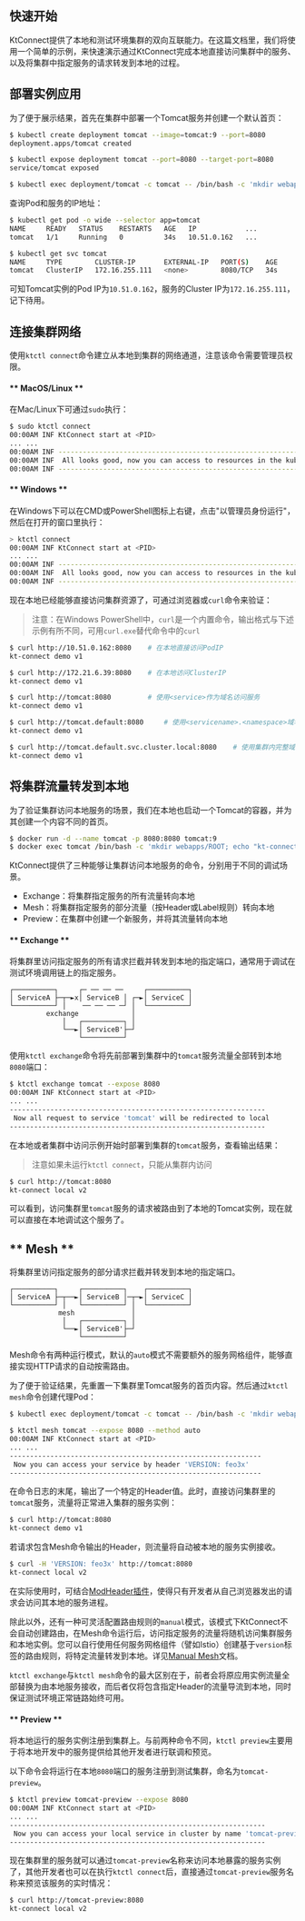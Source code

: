 快速开始
---

KtConnect提供了本地和测试环境集群的双向互联能力。在这篇文档里，我们将使用一个简单的示例，来快速演示通过KtConnect完成本地直接访问集群中的服务、以及将集群中指定服务的请求转发到本地的过程。

## 部署实例应用

为了便于展示结果，首先在集群中部署一个Tomcat服务并创建一个默认首页：

```bash
$ kubectl create deployment tomcat --image=tomcat:9 --port=8080
deployment.apps/tomcat created

$ kubectl expose deployment tomcat --port=8080 --target-port=8080
service/tomcat exposed

$ kubectl exec deployment/tomcat -c tomcat -- /bin/bash -c 'mkdir webapps/ROOT; echo "kt-connect demo v1" > webapps/ROOT/index.html'
```

查询Pod和服务的IP地址：

```bash
$ kubectl get pod -o wide --selector app=tomcat
NAME     READY   STATUS    RESTARTS   AGE   IP            ...
tomcat   1/1     Running   0          34s   10.51.0.162   ...

$ kubectl get svc tomcat
NAME     TYPE        CLUSTER-IP       EXTERNAL-IP   PORT(S)    AGE
tomcat   ClusterIP   172.16.255.111   <none>        8080/TCP   34s
```

可知Tomcat实例的Pod IP为`10.51.0.162`，服务的Cluster IP为`172.16.255.111`，记下待用。

## 连接集群网络

使用`ktctl connect`命令建立从本地到集群的网络通道，注意该命令需要管理员权限。

<!-- tabs:start -->

#### ** MacOS/Linux **

在Mac/Linux下可通过`sudo`执行：

```bash
$ sudo ktctl connect
00:00AM INF KtConnect start at <PID>
... ...
00:00AM INF ---------------------------------------------------------------
00:00AM INF  All looks good, now you can access to resources in the kubernetes cluster
00:00AM INF ---------------------------------------------------------------
```

#### ** Windows **

在Windows下可以在CMD或PowerShell图标上右键，点击"以管理员身份运行"，然后在打开的窗口里执行：

```bash
> ktctl connect
00:00AM INF KtConnect start at <PID>
... ...
00:00AM INF ---------------------------------------------------------------
00:00AM INF  All looks good, now you can access to resources in the kubernetes cluster
00:00AM INF ---------------------------------------------------------------
```

<!-- tabs:end -->

现在本地已经能够直接访问集群资源了，可通过浏览器或`curl`命令来验证：

> 注意：在Windows PowerShell中，`curl`是一个内置命令，输出格式与下述示例有所不同，可用`curl.exe`替代命令中的`curl`

```bash
$ curl http://10.51.0.162:8080    # 在本地直接访问PodIP
kt-connect demo v1

$ curl http://172.21.6.39:8080    # 在本地访问ClusterIP
kt-connect demo v1

$ curl http://tomcat:8080         # 使用<service>作为域名访问服务
kt-connect demo v1

$ curl http://tomcat.default:8080     # 使用<servicename>.<namespace>域名访问服务
kt-connect demo v1

$ curl http://tomcat.default.svc.cluster.local:8080    # 使用集群内完整域名访问服务
kt-connect demo v1
```

## 将集群流量转发到本地

为了验证集群访问本地服务的场景，我们在本地也启动一个Tomcat的容器，并为其创建一个内容不同的首页。

```bash
$ docker run -d --name tomcat -p 8080:8080 tomcat:9
$ docker exec tomcat /bin/bash -c 'mkdir webapps/ROOT; echo "kt-connect local v2" > webapps/ROOT/index.html'
```

KtConnect提供了三种能够让集群访问本地服务的命令，分别用于不同的调试场景。

- Exchange：将集群指定服务的所有流量转向本地
- Mesh：将集群指定服务的部分流量（按Header或Label规则）转向本地
- Preview：在集群中创建一个新服务，并将其流量转向本地

<!-- tabs:start -->

#### ** Exchange **

将集群里访问指定服务的所有请求拦截并转发到本地的指定端口，通常用于调试在测试环境调用链上的指定服务。

```text
┌──────────┐     ┌─ ── ── ──     ┌──────────┐
│ ServiceA ├─┬─►x│ ServiceB │ ┌─►│ ServiceC │
└──────────┘ │    ── ── ── ─┘ │  └──────────┘
         exchange             │
             │   ┌──────────┐ │
             └──►│ ServiceB'├─┘
                 └──────────┘
```

使用`ktctl exchange`命令将先前部署到集群中的`tomcat`服务流量全部转到本地`8080`端口：

```bash
$ ktctl exchange tomcat --expose 8080
00:00AM INF KtConnect start at <PID>
... ...
---------------------------------------------------------------
 Now all request to service 'tomcat' will be redirected to local
---------------------------------------------------------------
```

在本地或者集群中访问示例开始时部署到集群的`tomcat`服务，查看输出结果：

> 注意如果未运行`ktctl connect`，只能从集群内访问

```bash
$ curl http://tomcat:8080
kt-connect local v2
```

可以看到，访问集群里`tomcat`服务的请求被路由到了本地的Tomcat实例，现在就可以直接在本地调试这个服务了。

## ** Mesh **

将集群里访问指定服务的部分请求拦截并转发到本地的指定端口。

```text
┌──────────┐     ┌──────────┐    ┌──────────┐
│ ServiceA ├─┬──►│ ServiceB │─┬─►│ ServiceC │
└──────────┘ │   └──────────┘ │  └──────────┘
            mesh              │
             │   ┌──────────┐ │
             └──►│ ServiceB'├─┘
                 └──────────┘
```

Mesh命令有两种运行模式，默认的`auto`模式不需要额外的服务网格组件，能够直接实现HTTP请求的自动按需路由。

为了便于验证结果，先重置一下集群里Tomcat服务的首页内容。然后通过`ktctl mesh`命令创建代理Pod：

```bash
$ kubectl exec deployment/tomcat -c tomcat -- /bin/bash -c 'mkdir webapps/ROOT; echo "kt-connect demo v1" > webapps/ROOT/index.html'

$ ktctl mesh tomcat --expose 8080 --method auto
00:00AM INF KtConnect start at <PID>
... ...
--------------------------------------------------------------
 Now you can access your service by header 'VERSION: feo3x'
--------------------------------------------------------------
```

在命令日志的末尾，输出了一个特定的Header值。此时，直接访问集群里的`tomcat`服务，流量将正常进入集群的服务实例：

```bash
$ curl http://tomcat:8080
kt-connect demo v1
```

若请求包含Mesh命令输出的Header，则流量将自动被本地的服务实例接收。

```bash
$ curl -H 'VERSION: feo3x' http://tomcat:8080
kt-connect local v2
```

在实际使用时，可结合[ModHeader插件](https://github.com/bewisse/modheader)，使得只有开发者从自己浏览器发出的请求会访问其本地的服务进程。

除此以外，还有一种可灵活配置路由规则的`manual`模式，该模式下KtConnect不会自动创建路由，在Mesh命令运行后，访问指定服务的流量将随机访问集群服务和本地实例。您可以自行使用任何服务网格组件（譬如Istio）创建基于`version`标签的路由规则，将特定流量转发到本地。详见[Manual Mesh](zh-cn/reference/manual_mesh.md)文档。

`ktctl exchange`与`ktctl mesh`命令的最大区别在于，前者会将原应用实例流量全部替换为由本地服务接收，而后者仅将包含指定Header的流量导流到本地，同时保证测试环境正常链路始终可用。

#### ** Preview **

将本地运行的服务实例注册到集群上。与前两种命令不同，`ktctl preview`主要用于将本地开发中的服务提供给其他开发者进行联调和预览。

以下命令会将运行在本地`8080`端口的服务注册到测试集群，命名为`tomcat-preview`。

```bash
$ ktctl preview tomcat-preview --expose 8080
00:00AM INF KtConnect start at <PID>
... ...
---------------------------------------------------------------
 Now you can access your local service in cluster by name 'tomcat-preview'
---------------------------------------------------------------
```

现在集群里的服务就可以通过`tomcat-preview`名称来访问本地暴露的服务实例了，其他开发者也可以在执行`ktctl connect`后，直接通过`tomcat-preview`服务名称来预览该服务的实时情况：

```bash
$ curl http://tomcat-preview:8080
kt-connect local v2
```

<!-- tabs:end -->
